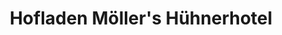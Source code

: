 ---
title: "Hofladen Möller's Hühnerhotel"
url: /hamm/hofladen-moellers-huehnerhotel/
shop: Supermarkt
---
